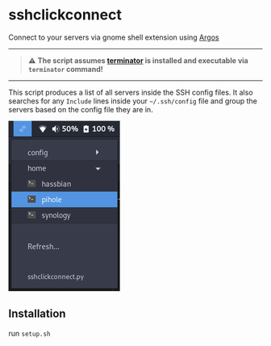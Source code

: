 # sshclickconnect
Connect to your servers via gnome shell extension using [Argos](https://github.com/p-e-w/argos)

---
> :warning: **The script assumes [terminator](https://gnome-terminator.org/) is installed and executable via `terminator` command!**
---

This script produces a list of all servers inside the SSH config files.
It also searches for any `Include` lines inside your `~/.ssh/config` file and group the servers based on the config file they are in.

![Screenshot](sshclickconnect-example.png)

## Installation
run `setup.sh`
